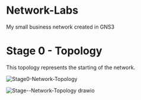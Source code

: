 # Network-Labs
My small business network created in GNS3

# Stage 0 - Topology
This topology represents the starting of the network.

![Stage0-Network-Topology](https://github.com/WeylynTsiage/Network-Labs/assets/160628730/628ce717-c620-42e2-b2af-0b35a9bf93cf)

![Stage--Network-Topology drawio](https://github.com/WeylynTsiage/Network-Labs/assets/160628730/9c74f430-a960-4e6b-8675-1c9f36793936)
